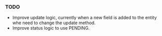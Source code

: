 
### TODO
* Improve update logic, currently when a new field is added to the entity whe need to change the update method.
* Improve status logic to use PENDING.